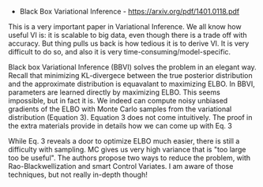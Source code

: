 - Black Box Variational Inference  - https://arxiv.org/pdf/1401.0118.pdf

This is a very important paper in Variational Inference. We all know how useful VI is: it is scalable to big data, even though
there is a trade off with accuracy. But thing pulls us back is how tedious it is to derive VI. It is very difficult to do so, and also
it is very time-consuming/model-specific.

Black box Variational Inference (BBVI) solves the problem in an elegant way. Recall that minimizing KL-divergece between the true posterior distribution
and the approximate distribution is equavalant to maximizing ELBO. In BBVI, parameters are learned directly by maximizing ELBO.
This seems impossible, but in fact it is. We indeed can compute noisy unbiased gradients of the ELBO with Monte Carlo samples 
from the variational distribution (Equation 3). Equation 3 does not come intuitively. The proof in the extra materials provide in details
how we can come up with Eq. 3

While Eq. 3 reveals a door to optimize ELBO much easier, there is still a difficulty with sampling. MC gives us very high variance
that is "too large too be useful". The authors propose two ways to reduce the problem, with Rao-Blackwellization and smart Control Variates.
I am aware of those techniques, but not really in-depth though!




